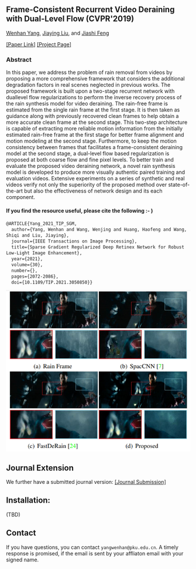 ## Frame-Consistent Recurrent Video Deraining with Dual-Level Flow (CVPR'2019)

[Wenhan Yang](https://flyywh.github.io/index.html), 
[Jiaying Liu](http://www.icst.pku.edu.cn/struct/people/liujiaying.html),
and [Jiashi Feng](https://sites.google.com/site/jshfeng/home)

[[Paper Link]](http://39.96.165.147/Pub%20Files/2019/ywh_cvpr19.pdf)
[[Project Page]](https://github.com/flyywh/Dual-FLow-Video-Deraining-CVPR-2019)

### Abstract

In this paper, we address the problem of rain removal from videos by proposing a more comprehensive framework that considers the additional degradation factors in real scenes neglected in previous works. The proposed framework is built upon a two-stage recurrent network with duallevel flow regularizations to perform the inverse recovery process of the rain synthesis model for video deraining. The rain-free frame is estimated from the single rain frame at the first stage. It is then taken as guidance along with previously recovered clean frames to help obtain a more accurate clean frame at the second stage. This two-step architecture is capable of extracting more reliable motion information from the initially estimated rain-free frame at the first stage for better frame alignment and motion modeling at the second stage. Furthermore, to keep the motion consistency between frames that facilitates a frame-consistent deraining model at the second stage, a dual-level flow based regularization is proposed at both coarse flow and fine pixel levels. To better train and evaluate the proposed video deraining network, a novel rain synthesis model is developed to produce more visually authentic paired training and evaluation videos. Extensive experiments on a series of synthetic and real videos verify not only the superiority of the proposed method over state-of-the-art but also the effectiveness of network design and its each component.

#### If you find the resource useful, please cite the following :- )

```
@ARTICLE{Yang_2021_TIP_SGM,
  author={Yang, Wenhan and Wang, Wenjing and Huang, Haofeng and Wang, Shiqi and Liu, Jiaying},
  journal={IEEE Transactions on Image Processing}, 
  title={Sparse Gradient Regularized Deep Retinex Network for Robust Low-Light Image Enhancement}, 
  year={2021},
  volume={30},
  number={},
  pages={2072-2086},
  doi={10.1109/TIP.2021.3050850}}
```
<img src="teaser/teaser_dual_flow.png" > 

## Journal Extension
We further have a submitted journal version: [[Journal Submission]](https://github.com/flyywh/Recurrent-Multi-Frame-Deraining)

## Installation:
(TBD)


## Contact

If you have questions, you can contact `yangwenhan@pku.edu.cn`.
A timely response is promised, if the email is sent by your affliaton email with your signed name.
